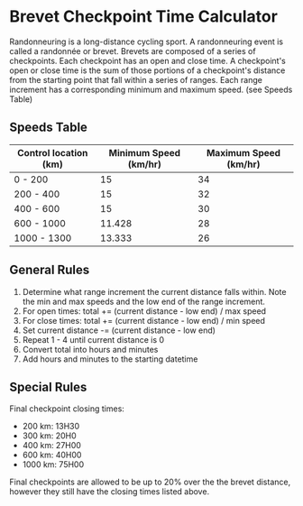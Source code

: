 # Brevet Checkpoint Time Calculator

Randonneuring is a long-distance cycling sport. A randonneuring event is 
called a randonnée or brevet. Brevets are composed of a series of checkpoints. 
Each checkpoint has an open and close time. A checkpoint's open or close 
time is the sum of those portions of a checkpoint's distance from the 
starting point that fall within a series of ranges. Each range increment has 
a corresponding minimum and maximum speed. (see Speeds Table)

## Speeds Table

| Control location (km) | Minimum Speed (km/hr) | Maximum Speed (km/hr) |
| --------------------- | --------------------- | --------------------- |
| 0 - 200               | 15                    | 34                    |
| 200 - 400             | 15                    | 32                    |
| 400 - 600             | 15                    | 30                    |
| 600 - 1000            | 11.428                | 28                    |
| 1000 - 1300           | 13.333                | 26                    |

## General Rules

1. Determine what range increment the current distance falls within. Note the
 min and max speeds and the low end of the range increment.
2. For open times: total += (current distance - low end) / max speed
3. For close times: total += (current distance - low end) / min speed
4. Set current distance -= (current distance - low end)
5. Repeat 1 - 4 until current distance is 0
6. Convert total into hours and minutes
7. Add hours and minutes to the starting datetime

## Special Rules

Final checkpoint closing times:
- 200 km: 13H30
- 300 km: 20H0
- 400 km: 27H00
- 600 km: 40H00
- 1000 km: 75H00

Final checkpoints are allowed to be up to 20% over the the brevet distance, 
however they still have the closing times listed above.